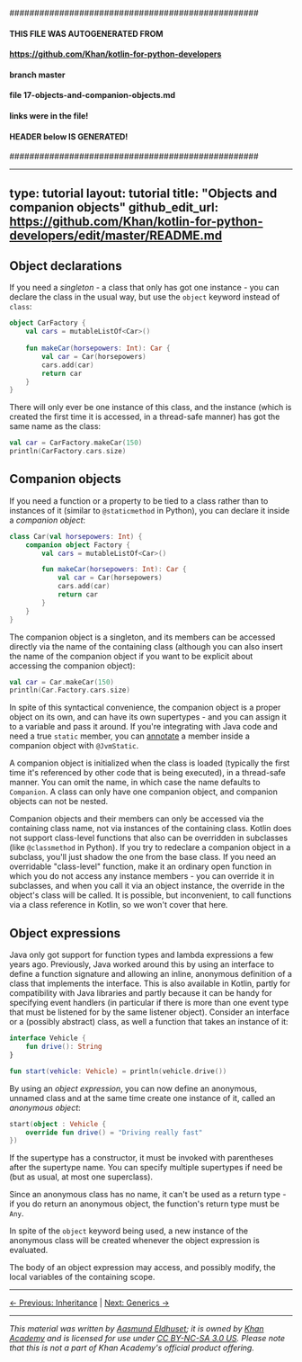 ##################################################
#### THIS FILE WAS AUTOGENERATED FROM
#### https://github.com/Khan/kotlin-for-python-developers
#### branch master
#### file   17-objects-and-companion-objects.md
#### links were in the file! 
#### HEADER below IS GENERATED! 
##################################################

---
type: tutorial 
layout: tutorial 
title: "Objects and companion objects"
github_edit_url: https://github.com/Khan/kotlin-for-python-developers/edit/master/README.md
---

## Object declarations

If you need a _singleton_ - a class that only has got one instance - you can declare the class in the usual way, but use the `object` keyword instead of `class`:

<div class="sample" markdown="1" theme="idea" data-highlight-only>

```kotlin
object CarFactory {
    val cars = mutableListOf<Car>()
    
    fun makeCar(horsepowers: Int): Car {
        val car = Car(horsepowers)
        cars.add(car)
        return car
    }
}
```
</div>



There will only ever be one instance of this class, and the instance (which is created the first time it is accessed, in a thread-safe manner) has got the same name as the class:

<div class="sample" markdown="1" theme="idea" data-highlight-only>

```kotlin
val car = CarFactory.makeCar(150)
println(CarFactory.cars.size)
```
</div>




## Companion objects

If you need a function or a property to be tied to a class rather than to instances of it (similar to `@staticmethod` in Python), you can declare it inside a _companion object_:

<div class="sample" markdown="1" theme="idea" data-highlight-only>

```kotlin
class Car(val horsepowers: Int) {
    companion object Factory {
        val cars = mutableListOf<Car>()

        fun makeCar(horsepowers: Int): Car {
            val car = Car(horsepowers)
            cars.add(car)
            return car
        }
    }
}
```
</div>



The companion object is a singleton, and its members can be accessed directly via the name of the containing class (although you can also insert the name of the companion object if you want to be explicit about accessing the companion object):

<div class="sample" markdown="1" theme="idea" data-highlight-only>

```kotlin
val car = Car.makeCar(150)
println(Car.Factory.cars.size)
```
</div>



In spite of this syntactical convenience, the companion object is a proper object on its own, and can have its own supertypes - and you can assign it to a variable and pass it around. If you're integrating with Java code and need a true `static` member, you can [annotate](annotations.html) a member inside a companion object with `@JvmStatic`.

A companion object is initialized when the class is loaded (typically the first time it's referenced by other code that is being executed), in a thread-safe manner. You can omit the name, in which case the name defaults to `Companion`. A class can only have one companion object, and companion objects can not be nested.

Companion objects and their members can only be accessed via the containing class name, not via instances of the containing class. Kotlin does not support class-level functions that also can be overridden in subclasses (like `@classmethod` in Python). If you try to redeclare a companion object in a subclass, you'll just shadow the one from the base class. If you need an overridable "class-level" function, make it an ordinary open function in which you do not access any instance members - you can override it in subclasses, and when you call it via an object instance, the override in the object's class will be called. It is possible, but inconvenient, to call functions via a class reference in Kotlin, so we won't cover that here.


## Object expressions

Java only got support for function types and lambda expressions a few years ago. Previously, Java worked around this by using an interface to define a function signature and allowing an inline, anonymous definition of a class that implements the interface. This is also available in Kotlin, partly for compatibility with Java libraries and partly because it can be handy for specifying event handlers (in particular if there is more than one event type that must be listened for by the same listener object). Consider an interface or a (possibly abstract) class, as well a function that takes an instance of it:

<div class="sample" markdown="1" theme="idea" data-highlight-only>

```kotlin
interface Vehicle {
    fun drive(): String
}

fun start(vehicle: Vehicle) = println(vehicle.drive())
```
</div>



By using an _object expression_, you can now define an anonymous, unnamed class and at the same time create one instance of it, called an _anonymous object_:

<div class="sample" markdown="1" theme="idea" data-highlight-only>

```kotlin
start(object : Vehicle {
    override fun drive() = "Driving really fast"
})
```
</div>



If the supertype has a constructor, it must be invoked with parentheses after the supertype name. You can specify multiple supertypes if need be (but as usual, at most one superclass).

Since an anonymous class has no name, it can't be used as a return type - if you do return an anonymous object, the function's return type must be `Any`.

In spite of the `object` keyword being used, a new instance of the anonymous class will be created whenever the object expression is evaluated.

The body of an object expression may access, and possibly modify, the local variables of the containing scope.




---

[← Previous: Inheritance](inheritance.html) | [Next: Generics →](generics.html)


---

_This material was written by [Aasmund Eldhuset](https://eldhuset.net/); it is owned by [Khan Academy](https://www.khanacademy.org/) and is licensed for use under [CC BY-NC-SA 3.0 US](https://creativecommons.org/licenses/by-nc-sa/3.0/us/). Please note that this is not a part of Khan Academy's official product offering._